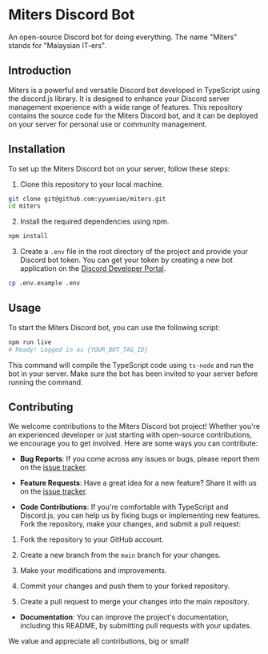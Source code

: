 # Miters Discord Bot

An open-source Discord bot for doing everything. The name "Miters" stands for "Malaysian IT-ers".

## Introduction

Miters is a powerful and versatile Discord bot developed in TypeScript using the discord.js library. It is designed to enhance your Discord server management experience with a wide range of features. This repository contains the source code for the Miters Discord bot, and it can be deployed on your server for personal use or community management.

## Installation

To set up the Miters Discord bot on your server, follow these steps:

1. Clone this repository to your local machine.

```bash
git clone git@github.com:yyueniao/miters.git
cd miters
```

2. Install the required dependencies using npm.

```bash
npm install
```

3. Create a `.env` file in the root directory of the project and provide your Discord bot token. You can get your token by creating a new bot application on the [Discord Developer Portal](https://discord.com/developers/applications).

```bash
cp .env.example .env
```

## Usage

To start the Miters Discord bot, you can use the following script:

```bash
npm run live
# Ready! Logged in as {YOUR_BOT_TAG_ID}
```

This command will compile the TypeScript code using `ts-node` and run the bot in your server. Make sure the bot has been invited to your server before running the command.

## Contributing

We welcome contributions to the Miters Discord bot project! Whether you're an experienced developer or just starting with open-source contributions, we encourage you to get involved. Here are some ways you can contribute:

- **Bug Reports**: If you come across any issues or bugs, please report them on the [issue tracker](https://github.com/yyueniao/miters/issues).

- **Feature Requests**: Have a great idea for a new feature? Share it with us on the [issue tracker](https://github.com/yyueniao/miters/issues).

- **Code Contributions**: If you're comfortable with TypeScript and Discord.js, you can help us by fixing bugs or implementing new features. Fork the repository, make your changes, and submit a pull request:

1. Fork the repository to your GitHub account.

2. Create a new branch from the `main` branch for your changes.

3. Make your modifications and improvements.

4. Commit your changes and push them to your forked repository.

5. Create a pull request to merge your changes into the main repository.

- **Documentation**: You can improve the project's documentation, including this README, by submitting pull requests with your updates.

We value and appreciate all contributions, big or small!
